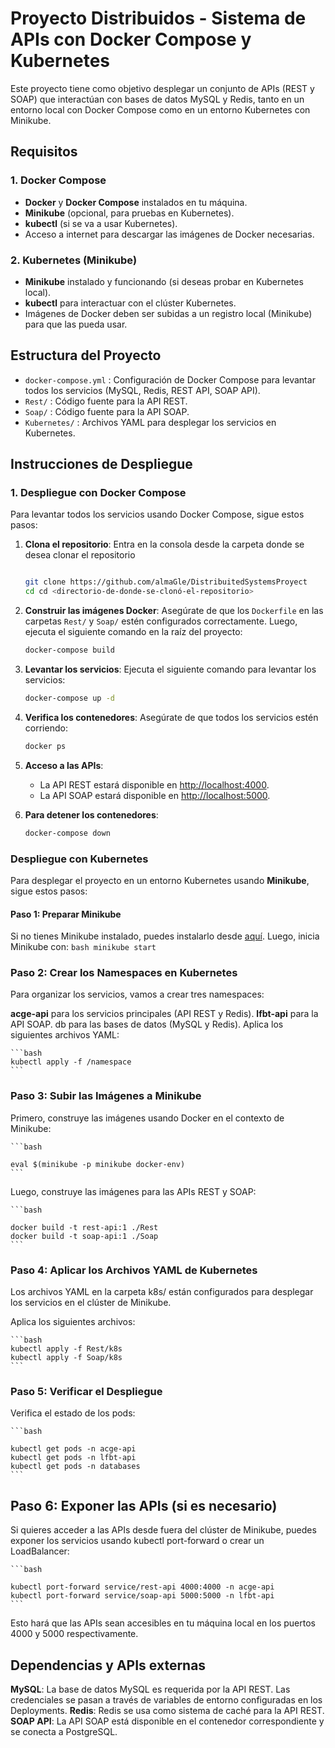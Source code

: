 # Proyecto Distribuidos - Sistema de APIs con Docker Compose y Kubernetes

Este proyecto tiene como objetivo desplegar un conjunto de APIs (REST y SOAP) que interactúan con bases de datos MySQL y Redis, tanto en un entorno local con Docker Compose como en un entorno Kubernetes con Minikube.

## Requisitos

### 1. Docker Compose
- **Docker** y **Docker Compose** instalados en tu máquina.
- **Minikube** (opcional, para pruebas en Kubernetes).
- **kubectl** (si se va a usar Kubernetes).
- Acceso a internet para descargar las imágenes de Docker necesarias.

### 2. Kubernetes (Minikube)
- **Minikube** instalado y funcionando (si deseas probar en Kubernetes local).
- **kubectl** para interactuar con el clúster Kubernetes.
- Imágenes de Docker deben ser subidas a un registro local (Minikube) para que las pueda usar.

## Estructura del Proyecto

- `docker-compose.yml` : Configuración de Docker Compose para levantar todos los servicios (MySQL, Redis, REST API, SOAP API).
- `Rest/` : Código fuente para la API REST.
- `Soap/` : Código fuente para la API SOAP.
- `Kubernetes/` : Archivos YAML para desplegar los servicios en Kubernetes.

## Instrucciones de Despliegue

### **1. Despliegue con Docker Compose**

Para levantar todos los servicios usando Docker Compose, sigue estos pasos:

1. **Clona el repositorio**:
Entra en la consola desde la carpeta donde se desea clonar el repositorio
    ```bash
    
    git clone https://github.com/almaGle/DistribuitedSystemsProyect
    cd cd <directorio-de-donde-se-clonó-el-repositorio>
    ```

2. **Construir las imágenes Docker**:
    Asegúrate de que los `Dockerfile` en las carpetas `Rest/` y `Soap/` estén configurados correctamente. Luego, ejecuta el siguiente comando en la raíz del proyecto:
    ```bash
    docker-compose build
    ```

3. **Levantar los servicios**:
    Ejecuta el siguiente comando para levantar los servicios:
    ```bash
    docker-compose up -d
    ```

4. **Verifica los contenedores**:
    Asegúrate de que todos los servicios estén corriendo:
    ```bash
    docker ps
    ```

5. **Acceso a las APIs**:
    - La API REST estará disponible en [http://localhost:4000](http://localhost:4000).
    - La API SOAP estará disponible en [http://localhost:5000](http://localhost:5000).

6. **Para detener los contenedores**:
    ```bash
    docker-compose down
    ```





### **Despliegue con Kubernetes**

Para desplegar el proyecto en un entorno Kubernetes usando **Minikube**, sigue estos pasos:

#### **Paso 1: Preparar Minikube**

Si no tienes Minikube instalado, puedes instalarlo desde [aquí](https://minikube.sigs.k8s.io/docs/). Luego, inicia Minikube con:
     ```bash
    minikube start
    ```

### **Paso 2: Crear los Namespaces en Kubernetes**

Para organizar los servicios, vamos a crear tres namespaces:

**acge-api** para los servicios principales (API REST y Redis).
**lfbt-api** para la API SOAP.
db para las bases de datos (MySQL y Redis).
Aplica los siguientes archivos YAML:

    ```bash
    kubectl apply -f /namespace
    ```

### **Paso 3: Subir las Imágenes a Minikube**

Primero, construye las imágenes usando Docker en el contexto de Minikube:

    ```bash

    eval $(minikube -p minikube docker-env)
    ```

Luego, construye las imágenes para las APIs REST y SOAP:

    ```bash

    docker build -t rest-api:1 ./Rest
    docker build -t soap-api:1 ./Soap
    ```

### **Paso 4: Aplicar los Archivos YAML de Kubernetes**
Los archivos YAML en la carpeta k8s/ están configurados para desplegar los servicios en el clúster de Minikube.

Aplica los siguientes archivos:

    ```bash
    kubectl apply -f Rest/k8s
    kubectl apply -f Soap/k8s
    ```
### **Paso 5: Verificar el Despliegue**
Verifica el estado de los pods:

    ```bash

    kubectl get pods -n acge-api
    kubectl get pods -n lfbt-api
    kubectl get pods -n databases
    ```
## **Paso 6: Exponer las APIs (si es necesario)**

Si quieres acceder a las APIs desde fuera del clúster de Minikube, puedes exponer los servicios usando kubectl port-forward o crear un LoadBalancer:

    ```bash

    kubectl port-forward service/rest-api 4000:4000 -n acge-api
    kubectl port-forward service/soap-api 5000:5000 -n lfbt-api
    ```

Esto hará que las APIs sean accesibles en tu máquina local en los puertos 4000 y 5000 respectivamente.


## **Dependencias y APIs externas**

**MySQL**: La base de datos MySQL es requerida por la API REST. Las credenciales se pasan a través de variables de entorno configuradas en los Deployments.
**Redis**: Redis se usa como sistema de caché para la API REST.
**SOAP API**: La API SOAP está disponible en el contenedor correspondiente y se conecta a PostgreSQL.
